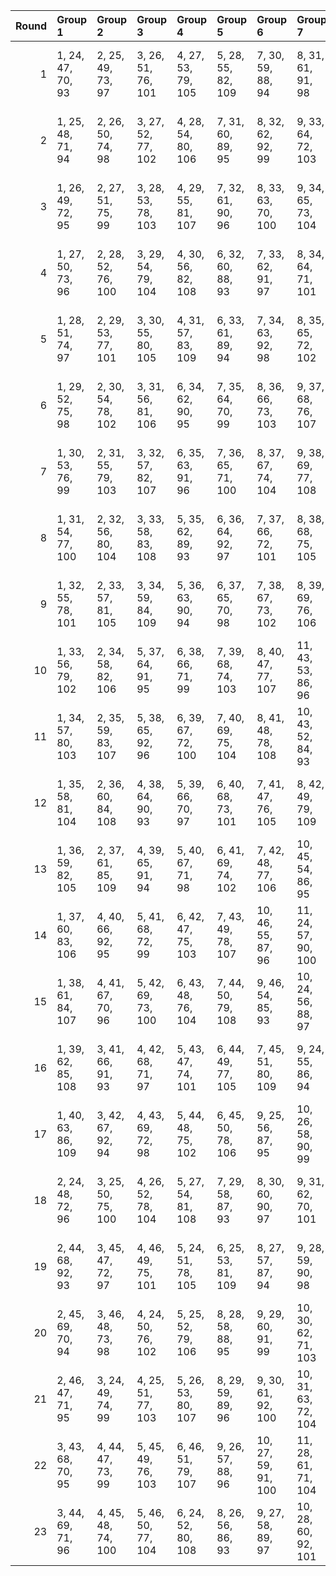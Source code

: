 |   Round | Group 1            | Group 2            | Group 3            | Group 4            | Group 5            | Group 6             | Group 7             | Group 8             | Group 9             | Group 10            | Group 11            | Group 12            | Group 13            | Group 14            | Group 15            | Group 16            | Group 17            | Group 18      | Group 19       | Group 20       | Group 21       | Group 22       | Group 23       |
|--------:|:-------------------|:-------------------|:-------------------|:-------------------|:-------------------|:--------------------|:--------------------|:--------------------|:--------------------|:--------------------|:--------------------|:--------------------|:--------------------|:--------------------|:--------------------|:--------------------|:--------------------|:--------------|:---------------|:---------------|:---------------|:---------------|:---------------|
|       1 | 1, 24, 47, 70, 93  | 2, 25, 49, 73, 97  | 3, 26, 51, 76, 101 | 4, 27, 53, 79, 105 | 5, 28, 55, 82, 109 | 7, 30, 59, 88, 94   | 8, 31, 61, 91, 98   | 9, 32, 63, 71, 102  | 10, 33, 65, 74, 106 | 13, 36, 48, 83, 95  | 14, 37, 50, 86, 99  | 15, 38, 52, 89, 103 | 16, 39, 54, 92, 107 | 19, 42, 60, 78, 96  | 20, 43, 62, 81, 100 | 21, 44, 64, 84, 104 | 22, 45, 66, 87, 108 | 6, 29, 57, 85 | 11, 34, 67, 77 | 12, 35, 69, 80 | 17, 40, 56, 72 | 18, 41, 58, 75 | 23, 46, 68, 90 |
|       2 | 1, 25, 48, 71, 94  | 2, 26, 50, 74, 98  | 3, 27, 52, 77, 102 | 4, 28, 54, 80, 106 | 7, 31, 60, 89, 95  | 8, 32, 62, 92, 99   | 9, 33, 64, 72, 103  | 10, 34, 66, 75, 107 | 13, 37, 49, 84, 96  | 14, 38, 51, 87, 100 | 15, 39, 53, 90, 104 | 16, 40, 55, 70, 108 | 18, 42, 59, 76, 93  | 19, 43, 61, 79, 97  | 20, 44, 63, 82, 101 | 21, 45, 65, 85, 105 | 22, 46, 67, 88, 109 | 5, 29, 56, 83 | 6, 30, 58, 86  | 11, 35, 68, 78 | 12, 36, 47, 81 | 17, 41, 57, 73 | 23, 24, 69, 91 |
|       3 | 1, 26, 49, 72, 95  | 2, 27, 51, 75, 99  | 3, 28, 53, 78, 103 | 4, 29, 55, 81, 107 | 7, 32, 61, 90, 96  | 8, 33, 63, 70, 100  | 9, 34, 65, 73, 104  | 10, 35, 67, 76, 108 | 12, 37, 48, 82, 93  | 13, 38, 50, 85, 97  | 14, 39, 52, 88, 101 | 15, 40, 54, 91, 105 | 16, 41, 56, 71, 109 | 18, 43, 60, 77, 94  | 19, 44, 62, 80, 98  | 20, 45, 64, 83, 102 | 21, 46, 66, 86, 106 | 5, 30, 57, 84 | 6, 31, 59, 87  | 11, 36, 69, 79 | 17, 42, 58, 74 | 22, 24, 68, 89 | 23, 25, 47, 92 |
|       4 | 1, 27, 50, 73, 96  | 2, 28, 52, 76, 100 | 3, 29, 54, 79, 104 | 4, 30, 56, 82, 108 | 6, 32, 60, 88, 93  | 7, 33, 62, 91, 97   | 8, 34, 64, 71, 101  | 9, 35, 66, 74, 105  | 10, 36, 68, 77, 109 | 12, 38, 49, 83, 94  | 13, 39, 51, 86, 98  | 14, 40, 53, 89, 102 | 15, 41, 55, 92, 106 | 18, 44, 61, 78, 95  | 19, 45, 63, 81, 99  | 20, 46, 65, 84, 103 | 21, 24, 67, 87, 107 | 5, 31, 58, 85 | 11, 37, 47, 80 | 16, 42, 57, 72 | 17, 43, 59, 75 | 22, 25, 69, 90 | 23, 26, 48, 70 |
|       5 | 1, 28, 51, 74, 97  | 2, 29, 53, 77, 101 | 3, 30, 55, 80, 105 | 4, 31, 57, 83, 109 | 6, 33, 61, 89, 94  | 7, 34, 63, 92, 98   | 8, 35, 65, 72, 102  | 9, 36, 67, 75, 106  | 12, 39, 50, 84, 95  | 13, 40, 52, 87, 99  | 14, 41, 54, 90, 103 | 15, 42, 56, 70, 107 | 18, 45, 62, 79, 96  | 19, 46, 64, 82, 100 | 20, 24, 66, 85, 104 | 21, 25, 68, 88, 108 | 23, 27, 49, 71, 93  | 5, 32, 59, 86 | 10, 37, 69, 78 | 11, 38, 48, 81 | 16, 43, 58, 73 | 17, 44, 60, 76 | 22, 26, 47, 91 |
|       6 | 1, 29, 52, 75, 98  | 2, 30, 54, 78, 102 | 3, 31, 56, 81, 106 | 6, 34, 62, 90, 95  | 7, 35, 64, 70, 99  | 8, 36, 66, 73, 103  | 9, 37, 68, 76, 107  | 12, 40, 51, 85, 96  | 13, 41, 53, 88, 100 | 14, 42, 55, 91, 104 | 15, 43, 57, 71, 108 | 17, 45, 61, 77, 93  | 18, 46, 63, 80, 97  | 19, 24, 65, 83, 101 | 20, 25, 67, 86, 105 | 21, 26, 69, 89, 109 | 23, 28, 50, 72, 94  | 4, 32, 58, 84 | 5, 33, 60, 87  | 10, 38, 47, 79 | 11, 39, 49, 82 | 16, 44, 59, 74 | 22, 27, 48, 92 |
|       7 | 1, 30, 53, 76, 99  | 2, 31, 55, 79, 103 | 3, 32, 57, 82, 107 | 6, 35, 63, 91, 96  | 7, 36, 65, 71, 100 | 8, 37, 67, 74, 104  | 9, 38, 69, 77, 108  | 11, 40, 50, 83, 93  | 12, 41, 52, 86, 97  | 13, 42, 54, 89, 101 | 14, 43, 56, 92, 105 | 15, 44, 58, 72, 109 | 17, 46, 62, 78, 94  | 18, 24, 64, 81, 98  | 19, 25, 66, 84, 102 | 20, 26, 68, 87, 106 | 23, 29, 51, 73, 95  | 4, 33, 59, 85 | 5, 34, 61, 88  | 10, 39, 48, 80 | 16, 45, 60, 75 | 21, 27, 47, 90 | 22, 28, 49, 70 |
|       8 | 1, 31, 54, 77, 100 | 2, 32, 56, 80, 104 | 3, 33, 58, 83, 108 | 5, 35, 62, 89, 93  | 6, 36, 64, 92, 97  | 7, 37, 66, 72, 101  | 8, 38, 68, 75, 105  | 9, 39, 47, 78, 109  | 11, 41, 51, 84, 94  | 12, 42, 53, 87, 98  | 13, 43, 55, 90, 102 | 14, 44, 57, 70, 106 | 17, 24, 63, 79, 95  | 18, 25, 65, 82, 99  | 19, 26, 67, 85, 103 | 20, 27, 69, 88, 107 | 23, 30, 52, 74, 96  | 4, 34, 60, 86 | 10, 40, 49, 81 | 15, 45, 59, 73 | 16, 46, 61, 76 | 21, 28, 48, 91 | 22, 29, 50, 71 |
|       9 | 1, 32, 55, 78, 101 | 2, 33, 57, 81, 105 | 3, 34, 59, 84, 109 | 5, 36, 63, 90, 94  | 6, 37, 65, 70, 98  | 7, 38, 67, 73, 102  | 8, 39, 69, 76, 106  | 11, 42, 52, 85, 95  | 12, 43, 54, 88, 99  | 13, 44, 56, 91, 103 | 14, 45, 58, 71, 107 | 17, 25, 64, 80, 96  | 18, 26, 66, 83, 100 | 19, 27, 68, 86, 104 | 20, 28, 47, 89, 108 | 22, 30, 51, 72, 93  | 23, 31, 53, 75, 97  | 4, 35, 61, 87 | 9, 40, 48, 79  | 10, 41, 50, 82 | 15, 46, 60, 74 | 16, 24, 62, 77 | 21, 29, 49, 92 |
|      10 | 1, 33, 56, 79, 102 | 2, 34, 58, 82, 106 | 5, 37, 64, 91, 95  | 6, 38, 66, 71, 99  | 7, 39, 68, 74, 103 | 8, 40, 47, 77, 107  | 11, 43, 53, 86, 96  | 12, 44, 55, 89, 100 | 13, 45, 57, 92, 104 | 14, 46, 59, 72, 108 | 16, 25, 63, 78, 93  | 17, 26, 65, 81, 97  | 18, 27, 67, 84, 101 | 19, 28, 69, 87, 105 | 20, 29, 48, 90, 109 | 22, 31, 52, 73, 94  | 23, 32, 54, 76, 98  | 3, 35, 60, 85 | 4, 36, 62, 88  | 9, 41, 49, 80  | 10, 42, 51, 83 | 15, 24, 61, 75 | 21, 30, 50, 70 |
|      11 | 1, 34, 57, 80, 103 | 2, 35, 59, 83, 107 | 5, 38, 65, 92, 96  | 6, 39, 67, 72, 100 | 7, 40, 69, 75, 104 | 8, 41, 48, 78, 108  | 10, 43, 52, 84, 93  | 11, 44, 54, 87, 97  | 12, 45, 56, 90, 101 | 13, 46, 58, 70, 105 | 14, 24, 60, 73, 109 | 16, 26, 64, 79, 94  | 17, 27, 66, 82, 98  | 18, 28, 68, 85, 102 | 19, 29, 47, 88, 106 | 22, 32, 53, 74, 95  | 23, 33, 55, 77, 99  | 3, 36, 61, 86 | 4, 37, 63, 89  | 9, 42, 50, 81  | 15, 25, 62, 76 | 20, 30, 49, 91 | 21, 31, 51, 71 |
|      12 | 1, 35, 58, 81, 104 | 2, 36, 60, 84, 108 | 4, 38, 64, 90, 93  | 5, 39, 66, 70, 97  | 6, 40, 68, 73, 101 | 7, 41, 47, 76, 105  | 8, 42, 49, 79, 109  | 10, 44, 53, 85, 94  | 11, 45, 55, 88, 98  | 12, 46, 57, 91, 102 | 13, 24, 59, 71, 106 | 16, 27, 65, 80, 95  | 17, 28, 67, 83, 99  | 18, 29, 69, 86, 103 | 19, 30, 48, 89, 107 | 22, 33, 54, 75, 96  | 23, 34, 56, 78, 100 | 3, 37, 62, 87 | 9, 43, 51, 82  | 14, 25, 61, 74 | 15, 26, 63, 77 | 20, 31, 50, 92 | 21, 32, 52, 72 |
|      13 | 1, 36, 59, 82, 105 | 2, 37, 61, 85, 109 | 4, 39, 65, 91, 94  | 5, 40, 67, 71, 98  | 6, 41, 69, 74, 102 | 7, 42, 48, 77, 106  | 10, 45, 54, 86, 95  | 11, 46, 56, 89, 99  | 12, 24, 58, 92, 103 | 13, 25, 60, 72, 107 | 16, 28, 66, 81, 96  | 17, 29, 68, 84, 100 | 18, 30, 47, 87, 104 | 19, 31, 49, 90, 108 | 21, 33, 53, 73, 93  | 22, 34, 55, 76, 97  | 23, 35, 57, 79, 101 | 3, 38, 63, 88 | 8, 43, 50, 80  | 9, 44, 52, 83  | 14, 26, 62, 75 | 15, 27, 64, 78 | 20, 32, 51, 70 |
|      14 | 1, 37, 60, 83, 106 | 4, 40, 66, 92, 95  | 5, 41, 68, 72, 99  | 6, 42, 47, 75, 103 | 7, 43, 49, 78, 107 | 10, 46, 55, 87, 96  | 11, 24, 57, 90, 100 | 12, 25, 59, 70, 104 | 13, 26, 61, 73, 108 | 15, 28, 65, 79, 93  | 16, 29, 67, 82, 97  | 17, 30, 69, 85, 101 | 18, 31, 48, 88, 105 | 19, 32, 50, 91, 109 | 21, 34, 54, 74, 94  | 22, 35, 56, 77, 98  | 23, 36, 58, 80, 102 | 2, 38, 62, 86 | 3, 39, 64, 89  | 8, 44, 51, 81  | 9, 45, 53, 84  | 14, 27, 63, 76 | 20, 33, 52, 71 |
|      15 | 1, 38, 61, 84, 107 | 4, 41, 67, 70, 96  | 5, 42, 69, 73, 100 | 6, 43, 48, 76, 104 | 7, 44, 50, 79, 108 | 9, 46, 54, 85, 93   | 10, 24, 56, 88, 97  | 11, 25, 58, 91, 101 | 12, 26, 60, 71, 105 | 13, 27, 62, 74, 109 | 15, 29, 66, 80, 94  | 16, 30, 68, 83, 98  | 17, 31, 47, 86, 102 | 18, 32, 49, 89, 106 | 21, 35, 55, 75, 95  | 22, 36, 57, 78, 99  | 23, 37, 59, 81, 103 | 2, 39, 63, 87 | 3, 40, 65, 90  | 8, 45, 52, 82  | 14, 28, 64, 77 | 19, 33, 51, 92 | 20, 34, 53, 72 |
|      16 | 1, 39, 62, 85, 108 | 3, 41, 66, 91, 93  | 4, 42, 68, 71, 97  | 5, 43, 47, 74, 101 | 6, 44, 49, 77, 105 | 7, 45, 51, 80, 109  | 9, 24, 55, 86, 94   | 10, 25, 57, 89, 98  | 11, 26, 59, 92, 102 | 12, 27, 61, 72, 106 | 15, 30, 67, 81, 95  | 16, 31, 69, 84, 99  | 17, 32, 48, 87, 103 | 18, 33, 50, 90, 107 | 21, 36, 56, 76, 96  | 22, 37, 58, 79, 100 | 23, 38, 60, 82, 104 | 2, 40, 64, 88 | 8, 46, 53, 83  | 13, 28, 63, 75 | 14, 29, 65, 78 | 19, 34, 52, 70 | 20, 35, 54, 73 |
|      17 | 1, 40, 63, 86, 109 | 3, 42, 67, 92, 94  | 4, 43, 69, 72, 98  | 5, 44, 48, 75, 102 | 6, 45, 50, 78, 106 | 9, 25, 56, 87, 95   | 10, 26, 58, 90, 99  | 11, 27, 60, 70, 103 | 12, 28, 62, 73, 107 | 15, 31, 68, 82, 96  | 16, 32, 47, 85, 100 | 17, 33, 49, 88, 104 | 18, 34, 51, 91, 108 | 20, 36, 55, 74, 93  | 21, 37, 57, 77, 97  | 22, 38, 59, 80, 101 | 23, 39, 61, 83, 105 | 2, 41, 65, 89 | 7, 46, 52, 81  | 8, 24, 54, 84  | 13, 29, 64, 76 | 14, 30, 66, 79 | 19, 35, 53, 71 |
|      18 | 2, 24, 48, 72, 96  | 3, 25, 50, 75, 100 | 4, 26, 52, 78, 104 | 5, 27, 54, 81, 108 | 7, 29, 58, 87, 93  | 8, 30, 60, 90, 97   | 9, 31, 62, 70, 101  | 10, 32, 64, 73, 105 | 11, 33, 66, 76, 109 | 13, 35, 47, 82, 94  | 14, 36, 49, 85, 98  | 15, 37, 51, 88, 102 | 16, 38, 53, 91, 106 | 19, 41, 59, 77, 95  | 20, 42, 61, 80, 99  | 21, 43, 63, 83, 103 | 22, 44, 65, 86, 107 | 1, 46, 69, 92 | 6, 28, 56, 84  | 12, 34, 68, 79 | 17, 39, 55, 71 | 18, 40, 57, 74 | 23, 45, 67, 89 |
|      19 | 2, 44, 68, 92, 93  | 3, 45, 47, 72, 97  | 4, 46, 49, 75, 101 | 5, 24, 51, 78, 105 | 6, 25, 53, 81, 109 | 8, 27, 57, 87, 94   | 9, 28, 59, 90, 98   | 10, 29, 61, 70, 102 | 11, 30, 63, 73, 106 | 14, 33, 69, 82, 95  | 15, 34, 48, 85, 99  | 16, 35, 50, 88, 103 | 17, 36, 52, 91, 107 | 20, 39, 58, 77, 96  | 21, 40, 60, 80, 100 | 22, 41, 62, 83, 104 | 23, 42, 64, 86, 108 | 1, 43, 66, 89 | 7, 26, 55, 84  | 12, 31, 65, 76 | 13, 32, 67, 79 | 18, 37, 54, 71 | 19, 38, 56, 74 |
|      20 | 2, 45, 69, 70, 94  | 3, 46, 48, 73, 98  | 4, 24, 50, 76, 102 | 5, 25, 52, 79, 106 | 8, 28, 58, 88, 95  | 9, 29, 60, 91, 99   | 10, 30, 62, 71, 103 | 11, 31, 64, 74, 107 | 14, 34, 47, 83, 96  | 15, 35, 49, 86, 100 | 16, 36, 51, 89, 104 | 17, 37, 53, 92, 108 | 19, 39, 57, 75, 93  | 20, 40, 59, 78, 97  | 21, 41, 61, 81, 101 | 22, 42, 63, 84, 105 | 23, 43, 65, 87, 109 | 1, 44, 67, 90 | 6, 26, 54, 82  | 7, 27, 56, 85  | 12, 32, 66, 77 | 13, 33, 68, 80 | 18, 38, 55, 72 |
|      21 | 2, 46, 47, 71, 95  | 3, 24, 49, 74, 99  | 4, 25, 51, 77, 103 | 5, 26, 53, 80, 107 | 8, 29, 59, 89, 96  | 9, 30, 61, 92, 100  | 10, 31, 63, 72, 104 | 11, 32, 65, 75, 108 | 13, 34, 69, 81, 93  | 14, 35, 48, 84, 97  | 15, 36, 50, 87, 101 | 16, 37, 52, 90, 105 | 17, 38, 54, 70, 109 | 19, 40, 58, 76, 94  | 20, 41, 60, 79, 98  | 21, 42, 62, 82, 102 | 22, 43, 64, 85, 106 | 1, 45, 68, 91 | 6, 27, 55, 83  | 7, 28, 57, 86  | 12, 33, 67, 78 | 18, 39, 56, 73 | 23, 44, 66, 88 |
|      22 | 3, 43, 68, 70, 95  | 4, 44, 47, 73, 99  | 5, 45, 49, 76, 103 | 6, 46, 51, 79, 107 | 9, 26, 57, 88, 96  | 10, 27, 59, 91, 100 | 11, 28, 61, 71, 104 | 12, 29, 63, 74, 108 | 14, 31, 67, 80, 93  | 15, 32, 69, 83, 97  | 16, 33, 48, 86, 101 | 17, 34, 50, 89, 105 | 18, 35, 52, 92, 109 | 20, 37, 56, 75, 94  | 21, 38, 58, 78, 98  | 22, 39, 60, 81, 102 | 23, 40, 62, 84, 106 | 1, 41, 64, 87 | 2, 42, 66, 90  | 7, 24, 53, 82  | 8, 25, 55, 85  | 13, 30, 65, 77 | 19, 36, 54, 72 |
|      23 | 3, 44, 69, 71, 96  | 4, 45, 48, 74, 100 | 5, 46, 50, 77, 104 | 6, 24, 52, 80, 108 | 8, 26, 56, 86, 93  | 9, 27, 58, 89, 97   | 10, 28, 60, 92, 101 | 11, 29, 62, 72, 105 | 12, 30, 64, 75, 109 | 14, 32, 68, 81, 94  | 15, 33, 47, 84, 98  | 16, 34, 49, 87, 102 | 17, 35, 51, 90, 106 | 20, 38, 57, 76, 95  | 21, 39, 59, 79, 99  | 22, 40, 61, 82, 103 | 23, 41, 63, 85, 107 | 1, 42, 65, 88 | 2, 43, 67, 91  | 7, 25, 54, 83  | 13, 31, 66, 78 | 18, 36, 53, 70 | 19, 37, 55, 73 |